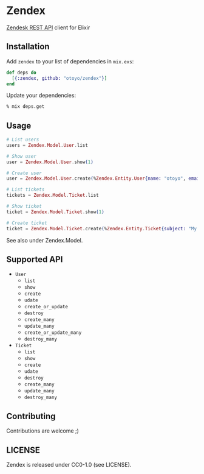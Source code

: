 # Zendex

[Zendesk REST API](https://developer.zendesk.com/rest_api) client for Elixir

## Installation

Add `zendex` to your list of dependencies in `mix.exs`:

```elixir
def deps do
  [{:zendex, github: "otoyo/zendex"}]
end
```

Update your dependencies:

```sh
% mix deps.get
```

## Usage

```elixir
# List users
users = Zendex.Model.User.list

# Show user
user = Zendex.Model.User.show(1)

# Create user
user = Zendex.Model.User.create(%Zendex.Entity.User{name: "otoyo", email: "otoyo@otoyo.com"})

# List tickets
tickets = Zendex.Model.Ticket.list

# Show ticket
ticket = Zendex.Model.Ticket.show(1)

# Create ticket
ticket = Zendex.Model.Ticket.create(%Zendex.Entity.Ticket{subject: "My printer is on fire!", description: "But no problem."})
```

See also under Zendex.Model.

## Supported API

- `User`
  - `list`
  - `show`
  - `create`
  - `udate`
  - `create_or_update`
  - `destroy`
  - `create_many`
  - `update_many`
  - `create_or_update_many`
  - `destroy_many`
- `Ticket`
  - `list`
  - `show`
  - `create`
  - `udate`
  - `destroy`
  - `create_many`
  - `update_many`
  - `destroy_many`

## Contributing

Contributions are welcome ;)

## LICENSE

Zendex is released under CC0-1.0 (see LICENSE).
